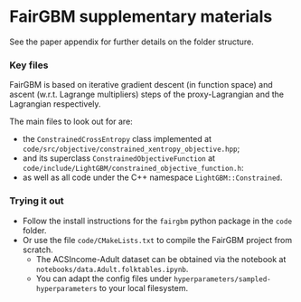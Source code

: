 # FairGBM supplementary materials

See the paper appendix for further details on the folder structure.

### Key files

FairGBM is based on iterative gradient descent (in function space) and ascent (w.r.t. Lagrange multipliers) steps of the proxy-Lagrangian and the Lagrangian respectively.

The main files to look out for are:
- the `ConstrainedCrossEntropy` class implemented at `code/src/objective/constrained_xentropy_objective.hpp`;
- and its superclass `ConstrainedObjectiveFunction` at `code/include/LightGBM/constrained_objective_function.h`:
- as well as all code under the C++ namespace `LightGBM::Constrained`.

### Trying it out

- Follow the install instructions for the `fairgbm` python package in the `code` folder.
- Or use the file `code/CMakeLists.txt` to compile the FairGBM project from scratch.
  - The ACSIncome-Adult dataset can be obtained via the notebook at `notebooks/data.Adult.folktables.ipynb`.
  - You can adapt the config files under `hyperparameters/sampled-hyperparameters` to your local filesystem.
